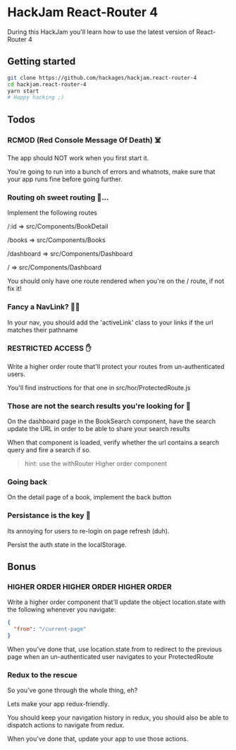 # HackJam React-Router 4
During this HackJam you'll learn how to use the latest version of React-Router 4
## Getting started

```bash
git clone https://github.com/hackages/hackjam.react-router-4
cd hackjam.react-router-4
yarn start
# Happy hacking ;)
```

## Todos
### RCMOD (Red Console Message Of Death) ☠️

The app should NOT work when you first start it.

You're going to run into a bunch of errors and whatnots, make sure that your app runs fine before going further.

### Routing oh sweet routing 🚗...

Implement the following routes

/:id => src/Components/BookDetail

/books => src/Components/Books

/dashboard => src/Components/Dashboard

/ => src/Components/Dashboard

You should only have one route rendered when you're on the / route, if not fix it!

### Fancy a NavLink? 👌🏻

In your nav, you should add the 'activeLink' class to your links if the url matches their pathname

### RESTRICTED ACCESS ✋

Write a higher order route that'll protect your routes from un-authenticated users.

You'll find instructions for that one in src/hor/ProtectedRoute.js

### Those are not the search results you're looking for 🙈

On the dashboard page in the BookSearch component, have the search update the URL in order to be able to share your search results

When that component is loaded, verify whether the url contains a search query and fire a search if so.

> hint: use the withRouter Higher order component

### Going back 

On the detail page of a book, implement the back button

### Persistance is the key 🔑

Its annoying for users to re-login on page refresh (duh).

Persist the auth state in the localStorage.

## Bonus
### HIGHER ORDER HIGHER ORDER HIGHER ORDER
Write a higher order component that'll update the object location.state with the following whenever you navigate:
```json
{
  "from": "/current-page"
}
```
When you've done that, use location.state.from to redirect to the previous page when an un-authenticated 
user navigates to your ProtectedRoute 

### Redux to the rescue
So you've gone through the whole thing, eh?

Lets make your app redux-friendly.

You should keep your navigation history in redux, you should also be able to dispatch 
actions to navigate from redux.

When you've done that, update your app to use those actions.
